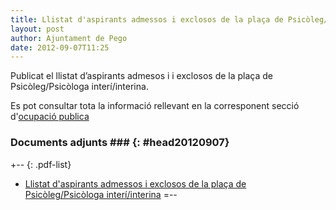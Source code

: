 ```yaml
---
title: Llistat d'aspirants admessos i exclosos de la plaça de Psicòleg/Psicòloga interí/interina
layout: post
author: Ajuntament de Pego
date: 2012-09-07T11:25
---
```

Publicat el llistat d’aspirants admesos i i exclosos de la plaça de Psicòleg/Psicòloga interí/interina.

Es pot consultar tota la informació rellevant en la corresponent secció d'[ocupació publica](/serveis/ocupacio_publica.html)

### Documents adjunts ### {: #head20120907}

+-- {: .pdf-list}
* [Llistat d'aspirants admessos i exclosos de la plaça de Psicòleg/Psicòloga interí/interina](/pdf/personal/20120814_psicoleg_interi_manco/anunci_llista_aspirants_psicoleg.pdf)
=--